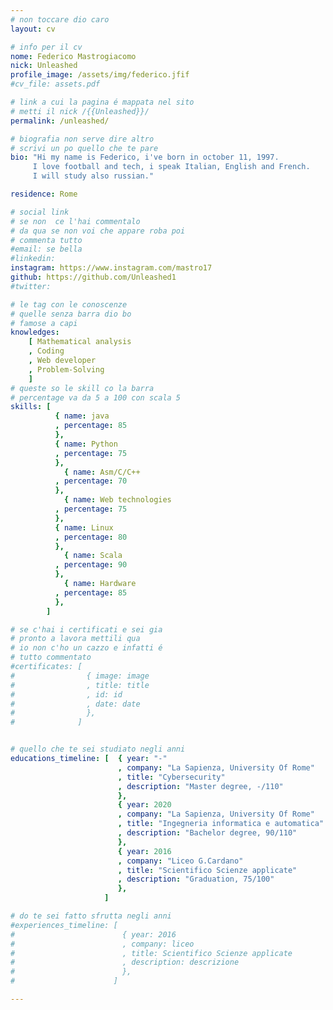 ```yaml
---
# non toccare dio caro
layout: cv

# info per il cv 
nome: Federico Mastrogiacomo
nick: Unleashed
profile_image: /assets/img/federico.jfif
#cv_file: assets.pdf

# link a cui la pagina é mappata nel sito
# metti il nick /{{Unleashed}}/
permalink: /unleashed/

# biografia non serve dire altro
# scrivi un po quello che te pare
bio: "Hi my name is Federico, i've born in october 11, 1997.
     I love football and tech, i speak Italian, English and French.
     I will study also russian."

residence: Rome

# social link 
# se non  ce l'hai commentalo
# da qua se non voi che appare roba poi 
# commenta tutto
#email: se bella
#linkedin:
instagram: https://www.instagram.com/mastro17 
github: https://github.com/Unleashed1
#twitter:

# le tag con le conoscenze
# quelle senza barra dio bo
# famose a capi
knowledges:
    [ Mathematical analysis
    , Coding
    , Web developer
    , Problem-Solving
    ]
# queste so le skill co la barra
# percentage va da 5 a 100 con scala 5
skills: [
          { name: java
          , percentage: 85 
          },
          { name: Python
          , percentage: 75
          },
	        { name: Asm/C/C++
          , percentage: 70
          },
	        { name: Web technologies
          , percentage: 75
          },
          { name: Linux
          , percentage: 80
          },
	        { name: Scala
          , percentage: 90
          },
	        { name: Hardware
          , percentage: 85
          },
        ]

# se c'hai i certificati e sei gia 
# pronto a lavora mettili qua
# io non c'ho un cazzo e infatti é 
# tutto commentato
#certificates: [
#                { image: image
#                , title: title
#                , id: id
#                , date: date
#                },
#              ]


# quello che te sei studiato negli anni
educations_timeline: [  { year: "-"
                        , company: "La Sapienza, University Of Rome"
                        , title: "Cybersecurity"
                        , description: "Master degree, -/110"
                        },
                        { year: 2020
                        , company: "La Sapienza, University Of Rome"
                        , title: "Ingegneria informatica e automatica"
                        , description: "Bachelor degree, 90/110"
                        },
                        { year: 2016
                        , company: "Liceo G.Cardano"
                        , title: "Scientifico Scienze applicate"
                        , description: "Graduation, 75/100"
                        },
                     ]

# do te sei fatto sfrutta negli anni
#experiences_timeline: [
#                        { year: 2016
#                        , company: liceo
#                        , title: Scientifico Scienze applicate
#                        , description: descrizione
#                        },
#                      ]

---
```

